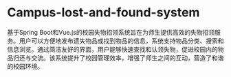 # Campus-lost-and-found-system
基于Spring Boot和Vue.js的校园失物招领系统旨在为师生提供高效的失物招领服务。用户可以方便地发布遗失物品或找到物品的信息，系统支持物品分类、搜索和信息浏览。通过简洁友好的界面，用户能够快速查找和认领失物，促进校园内的物品归还与交流。该系统提升了校园管理效率，增强了师生之间的互动，营造了和谐的校园环境。
